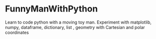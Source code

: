 # FunnyManWithPython
Learn to code python with a moving toy man. Experiment with matplotlib, numpy, dataframe, dictionary, list , geometry with Cartesian and polar coordinates
